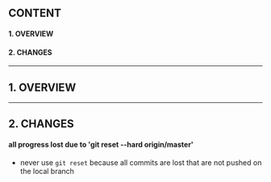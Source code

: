 ## CONTENT
#### 1. OVERVIEW
#### 2. CHANGES

----

## 1. OVERVIEW

---

## 2. CHANGES

#### all progress lost due to 'git reset --hard origin/master'
- never use <code>git reset</code> because all commits are lost that are not pushed on the local branch